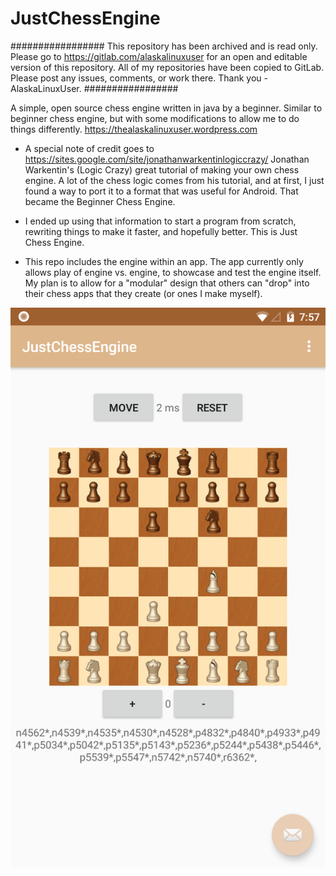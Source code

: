 # JustChessEngine

#################
This repository has been archived and is read only. Please go to https://gitlab.com/alaskalinuxuser for an open and editable version of this repository. All of my repositories have been copied to GitLab. Please post any issues, comments, or work there. Thank you - AlaskaLinuxUser.
#################





A simple, open source chess engine written in java by a beginner. Similar to beginner chess engine, but with some modifications to allow me to do things differently. https://thealaskalinuxuser.wordpress.com

 * A special note of credit goes to https://sites.google.com/site/jonathanwarkentinlogiccrazy/ Jonathan Warkentin's (Logic Crazy) great tutorial of making your own chess engine. A lot of the chess logic comes from his tutorial, and at first, I just found a way to port it to a format that was useful for Android. That became the Beginner Chess Engine.

 * I ended up using that information to start a program from scratch, rewriting things to make it faster, and hopefully better. This is Just Chess Engine.

 * This repo includes the engine within an app. The app currently only allows play of engine vs. engine, to showcase and test the engine itself. My plan is to allow for a "modular" design that others can "drop" into their chess apps that they create (or ones I make myself).

![ScreenShot](https://github.com/alaskalinuxuser/JustChessEngine/blob/master/JustChessEngine.png)

